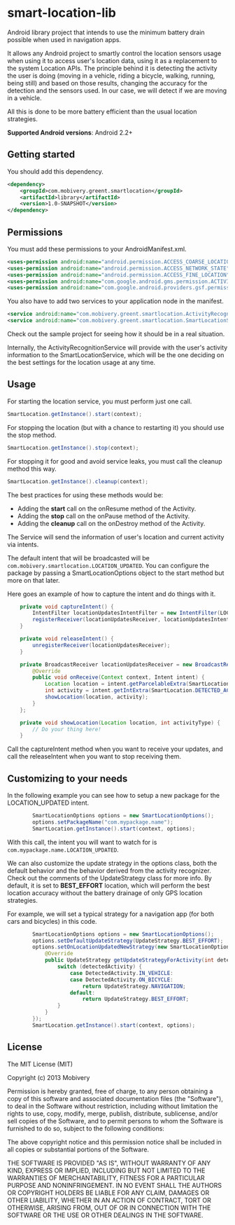 smart-location-lib
==================

Android library project that intends to use the minimum battery drain possible when used in navigation apps.

It allows any Android project to smartly control the location sensors usage when using it to access user's location data, using it as a replacement to the system Location APIs. 
The principle behind it is detecting the activity the user is doing (moving in a vehicle, riding a bicycle, walking, running, being still) and based on those results, changing the accuracy for the detection and the sensors used. In our case, we will detect if we are moving in a vehicle.

All this is done to be more battery efficient than the usual location strategies.

**Supported Android versions**: Android 2.2+

Getting started
---------------

You should add this dependency.

````xml
<dependency>
	<groupId>com.mobivery.greent.smartlocation</groupId>
	<artifactId>library</artifactId>
	<version>1.0-SNAPSHOT</version>
</dependency>
````

Permissions
-----------

You must add these permissions to your AndroidManifest.xml. 

````xml
<uses-permission android:name="android.permission.ACCESS_COARSE_LOCATION"/>
<uses-permission android:name="android.permission.ACCESS_NETWORK_STATE"/>
<uses-permission android:name="android.permission.ACCESS_FINE_LOCATION"/>
<uses-permission android:name="com.google.android.gms.permission.ACTIVITY_RECOGNITION"/>
<uses-permission android:name="com.google.android.providers.gsf.permission.READ_GSERVICES"/>

````

You also have to add two services to your application node in the manifest.

````xml
<service android:name="com.mobivery.greent.smartlocation.ActivityRecognitionService"/>
<service android:name="com.mobivery.greent.smartlocation.SmartLocationService"/>
````

Check out the sample project for seeing how it should be in a real situation.

Internally, the ActivityRecognitionService will provide with the user's activity information to the SmartLocationService, which will be the one deciding on the best settings for the location usage at any time.

Usage
-----

For starting the location service, you must perform just one call.

````java
SmartLocation.getInstance().start(context);
````

For stopping the location (but with a chance to restarting it) you should use the stop method.

````java
SmartLocation.getInstance().stop(context);
````

For stopping it for good and avoid service leaks, you must call the cleanup method this way.

````java
SmartLocation.getInstance().cleanup(context);
````

The best practices for using these methods would be:

* Adding the **start** call on the onResume method of the Activity.
* Adding the **stop** call on the onPause method of the Activity.
* Adding the **cleanup** call on the onDestroy method of the Activity.

The Service will send the information of user's location and current activity via intents.

The default intent that will be broadcasted will be `com.mobivery.smartlocation.LOCATION_UPDATED`. You can configure the package by passing a SmartLocationOptions object to the start method but more on that later.

Here goes an example of how to capture the intent and do things with it.

````java
    private void captureIntent() {
        IntentFilter locationUpdatesIntentFilter = new IntentFilter(LOCATION_UPDATED_INTENT);
        registerReceiver(locationUpdatesReceiver, locationUpdatesIntentFilter);
    }

    private void releaseIntent() {
        unregisterReceiver(locationUpdatesReceiver);
    }

    private BroadcastReceiver locationUpdatesReceiver = new BroadcastReceiver() {
        @Override
        public void onReceive(Context context, Intent intent) {
            Location location = intent.getParcelableExtra(SmartLocation.DETECTED_LOCATION_KEY);
            int activity = intent.getIntExtra(SmartLocation.DETECTED_ACTIVITY_KEY, DetectedActivity.UNKNOWN);
            showLocation(location, activity);
        }
    };

    private void showLocation(Location location, int activityType) {
        // Do your thing here!
    }
````

Call the captureIntent method when you want to receive your updates, and call the releaseIntent when you want to stop receiving them. 

Customizing to your needs
-------------------------
In the following example you can see how to setup a new package for the LOCATION_UPDATED intent.

````java
        SmartLocationOptions options = new SmartLocationOptions();
        options.setPackageName("com.mypackage.name");
        SmartLocation.getInstance().start(context, options);
````

With this call, the intent you will want to watch for is `com.mypackage.name.LOCATION_UPDATED`.

We can also customize the update strategy in the options class, both the default behavior and the behavior derived from the activity recognizer. Check out the comments of the UpdateStrategy class for more info. By default, it is set to **BEST_EFFORT** location, which will perform the best location accuracy without the battery drainage of only GPS location strategies.

For example, we will set a typical strategy for a navigation app (for both cars and bicycles) in this code.

````java
        SmartLocationOptions options = new SmartLocationOptions();
        options.setDefaultUpdateStrategy(UpdateStrategy.BEST_EFFORT);
        options.setOnLocationUpdatedNewStrategy(new SmartLocationOptions.OnLocationUpdated() {
            @Override
            public UpdateStrategy getUpdateStrategyForActivity(int detectedActivity) {
                switch (detectedActivity) {
                    case DetectedActivity.IN_VEHICLE:
                    case DetectedActivity.ON_BICYCLE:
                        return UpdateStrategy.NAVIGATION;
                    default:
                        return UpdateStrategy.BEST_EFFORT;
                }
            }
        });
        SmartLocation.getInstance().start(context, options);
````

License
-------

The MIT License (MIT)

Copyright (c) 2013 Mobivery

Permission is hereby granted, free of charge, to any person obtaining a copy
of this software and associated documentation files (the "Software"), to deal
in the Software without restriction, including without limitation the rights
to use, copy, modify, merge, publish, distribute, sublicense, and/or sell
copies of the Software, and to permit persons to whom the Software is
furnished to do so, subject to the following conditions:

The above copyright notice and this permission notice shall be included in
all copies or substantial portions of the Software.

THE SOFTWARE IS PROVIDED "AS IS", WITHOUT WARRANTY OF ANY KIND, EXPRESS OR
IMPLIED, INCLUDING BUT NOT LIMITED TO THE WARRANTIES OF MERCHANTABILITY,
FITNESS FOR A PARTICULAR PURPOSE AND NONINFRINGEMENT. IN NO EVENT SHALL THE
AUTHORS OR COPYRIGHT HOLDERS BE LIABLE FOR ANY CLAIM, DAMAGES OR OTHER
LIABILITY, WHETHER IN AN ACTION OF CONTRACT, TORT OR OTHERWISE, ARISING FROM,
OUT OF OR IN CONNECTION WITH THE SOFTWARE OR THE USE OR OTHER DEALINGS IN
THE SOFTWARE.
